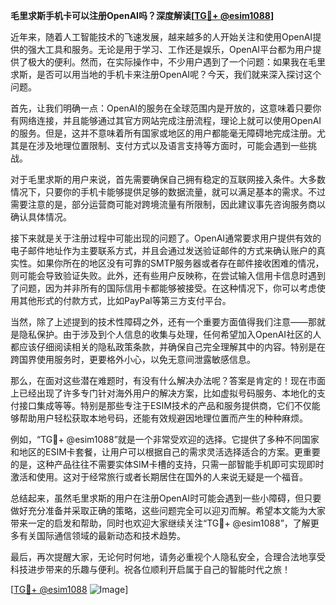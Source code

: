 **毛里求斯手机卡可以注册OpenAI吗？深度解读[[TG💪+ @esim1088](https://t.me/s/esim1088)]**

近年来，随着人工智能技术的飞速发展，越来越多的人开始关注和使用OpenAI提供的强大工具和服务。无论是用于学习、工作还是娱乐，OpenAI平台都为用户提供了极大的便利。然而，在实际操作中，不少用户遇到了一个问题：如果我在毛里求斯，是否可以用当地的手机卡来注册OpenAI呢？今天，我们就来深入探讨这个问题。

首先，让我们明确一点：OpenAI的服务在全球范围内是开放的，这意味着只要你有网络连接，并且能够通过其官方网站完成注册流程，理论上就可以使用OpenAI的服务。但是，这并不意味着所有国家或地区的用户都能毫无障碍地完成注册。尤其是在涉及地理位置限制、支付方式以及语言支持等方面时，可能会遇到一些挑战。

对于毛里求斯的用户来说，首先需要确保自己拥有稳定的互联网接入条件。大多数情况下，只要你的手机卡能够提供足够的数据流量，就可以满足基本的需求。不过需要注意的是，部分运营商可能对跨境流量有所限制，因此建议事先咨询服务商以确认具体情况。

接下来就是关于注册过程中可能出现的问题了。OpenAI通常要求用户提供有效的电子邮件地址作为主要联系方式，并且会通过发送验证邮件的方式来确认账户的真实性。如果你所在的地区没有可靠的SMTP服务器或者存在邮件接收困难的情况，则可能会导致验证失败。此外，还有些用户反映称，在尝试输入信用卡信息时遇到了问题，因为并非所有的国际信用卡都能够被接受。在这种情况下，你可以考虑使用其他形式的付款方式，比如PayPal等第三方支付平台。

当然，除了上述提到的技术性障碍之外，还有一个重要方面值得我们注意——那就是隐私保护。由于涉及到个人信息的收集与处理，任何希望加入OpenAI社区的人都应该仔细阅读相关的隐私政策条款，并确保自己完全理解其中的内容。特别是在跨国界使用服务时，更要格外小心，以免无意间泄露敏感信息。

那么，在面对这些潜在难题时，有没有什么解决办法呢？答案是肯定的！现在市面上已经出现了许多专门针对海外用户的解决方案，比如虚拟号码服务、本地化的支付接口集成等等。特别是那些专注于ESIM技术的产品和服务提供商，它们不仅能够帮助用户轻松获取本地号码，还能有效规避因地理位置而产生的种种麻烦。

例如，“TG💪+ @esim1088”就是一个非常受欢迎的选择。它提供了多种不同国家和地区的ESIM卡套餐，让用户可以根据自己的需求灵活选择适合的方案。更重要的是，这种产品往往不需要实体SIM卡槽的支持，只需一部智能手机即可实现即时激活和使用。这对于经常旅行或者长期居住在国外的人来说无疑是一个福音。

总结起来，虽然毛里求斯的用户在注册OpenAI时可能会遇到一些小障碍，但只要做好充分准备并采取正确的策略，这些问题完全可以迎刃而解。希望本文能为大家带来一定的启发和帮助，同时也欢迎大家继续关注“TG💪+ @esim1088”，了解更多有关国际通信领域的最新动态和技术趋势。

最后，再次提醒大家，无论何时何地，请务必重视个人隐私安全，合理合法地享受科技进步带来的乐趣与便利。祝各位顺利开启属于自己的智能时代之旅！

[[TG💪+ @esim1088](https://t.me/s/esim1088) ![Image](https://i.postimg.cc/4NQfJmqS/Snipaste-2025-05-13-00-14-12.png)]